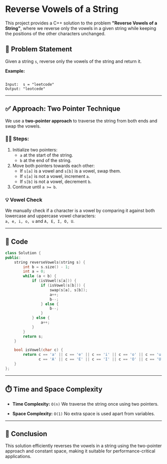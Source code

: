 
# Reverse Vowels of a String

This project provides a C++ solution to the problem **"Reverse Vowels of a String"**, where we reverse only the vowels in a given string while keeping the positions of the other characters unchanged.

## 🧠 Problem Statement

Given a string `s`, reverse only the vowels of the string and return it.

**Example:**

```

Input:  s = "leetcode"
Output: "leotcede"

````

---

## ✅ Approach: Two Pointer Technique

We use a **two-pointer approach** to traverse the string from both ends and swap the vowels.

### 👨‍💻 Steps:
1. Initialize two pointers:
   - `a` at the start of the string.
   - `b` at the end of the string.
2. Move both pointers towards each other:
   - If `s[a]` is a vowel and `s[b]` is a vowel, swap them.
   - If `s[a]` is not a vowel, increment `a`.
   - If `s[b]` is not a vowel, decrement `b`.
3. Continue until `a >= b`.

### 💡 Vowel Check
We manually check if a character is a vowel by comparing it against both lowercase and uppercase vowel characters:  
`a, e, i, o, u` and `A, E, I, O, U`.

---

## 🧾 Code

```cpp
class Solution {
public:
    string reverseVowels(string s) {
        int b = s.size() - 1;
        int a = 0;
        while (a < b) {
            if (isVowel(s[a])) {
                if (isVowel(s[b])) {
                    swap(s[a], s[b]);
                    a++;
                    b--;
                } else {
                    b--;
                }
            } else {
                a++;
            }
        }
        return s;
    }

    bool isVowel(char c) {
        return c == 'a' || c == 'e' || c == 'i' || c == 'o' || c == 'u' ||
               c == 'A' || c == 'E' || c == 'I' || c == 'O' || c == 'U';
    }
};
````

---

## ⏱️ Time and Space Complexity

* **Time Complexity:** `O(n)`
  We traverse the string once using two pointers.

* **Space Complexity:** `O(1)`
  No extra space is used apart from variables.

---


## 📌 Conclusion

This solution efficiently reverses the vowels in a string using the two-pointer approach and constant space, making it suitable for performance-critical applications.

